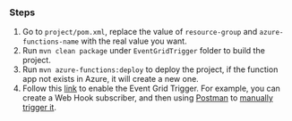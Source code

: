 ### Steps
1. Go to `project/pom.xml`, replace the value of `resource-group` and `azure-functions-name` with the real value you want.
2. Run `mvn clean package` under `EventGridTrigger` folder to build the project.
3. Run `mvn azure-functions:deploy` to deploy the project, if the function app not exists in Azure, it will create a new one.
4. Follow this [link](https://docs.microsoft.com/en-us/azure/azure-functions/functions-bindings-event-grid#create-a-subscription) to enable the Event Grid Trigger. For example, you can create a Web Hook subscriber, and then using [Postman](https://www.getpostman.com/) to [manually trigger it](https://docs.microsoft.com/en-us/azure/azure-functions/functions-bindings-event-grid#manually-post-the-request).

